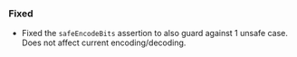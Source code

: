 ### Fixed

- Fixed the `safeEncodeBits` assertion to also guard against 1 unsafe case. Does not affect current encoding/decoding.
